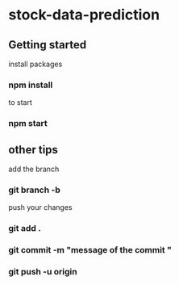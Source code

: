 # stock-data-prediction

## Getting started


install packages
### npm install

to start
### npm start


## other tips

add the branch 
### git branch -b <branch-name>

push your changes 
### git add .
### git commit -m "message of the commit "
### git push -u origin <branch-name>
